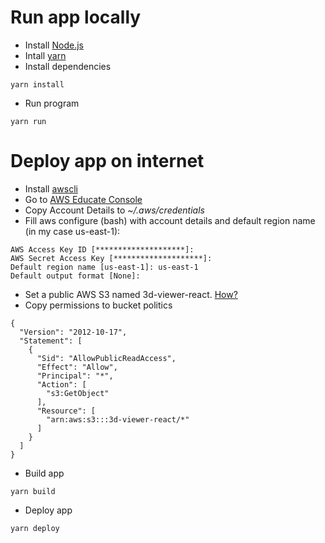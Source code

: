 # Run app locally
- Install [Node.js](https://nodejs.org/es/download/)
- Intall [yarn](https://classic.yarnpkg.com/en/docs/install)
- Install dependencies
```
yarn install
```
- Run program
```
yarn run
```
# Deploy app on internet

- Install [awscli](https://docs.aws.amazon.com/cli/latest/userguide/install-cliv2.html)
- Go to [AWS Educate Console](https://labs.vocareum.com/)
- Copy Account Details to _~/.aws/credentials_
- Fill aws configure (bash) with account details and default region name (in my case us-east-1):
```
AWS Access Key ID [********************]:
AWS Secret Access Key [********************]:
Default region name [us-east-1]: us-east-1
Default output format [None]:   
```
- Set a public AWS S3 named 3d-viewer-react. [How?](https://medium.com/serverlessguru/deploy-reactjs-app-with-s3-static-hosting-f640cb49d7e6)
- Copy permissions to bucket politics
```
{
  "Version": "2012-10-17",
  "Statement": [
    {
      "Sid": "AllowPublicReadAccess",
      "Effect": "Allow",
      "Principal": "*",
      "Action": [
        "s3:GetObject"
      ],
      "Resource": [
        "arn:aws:s3:::3d-viewer-react/*"
      ]
    }
  ]
}
```
- Build app
```
yarn build
```
- Deploy app
```
yarn deploy
```




